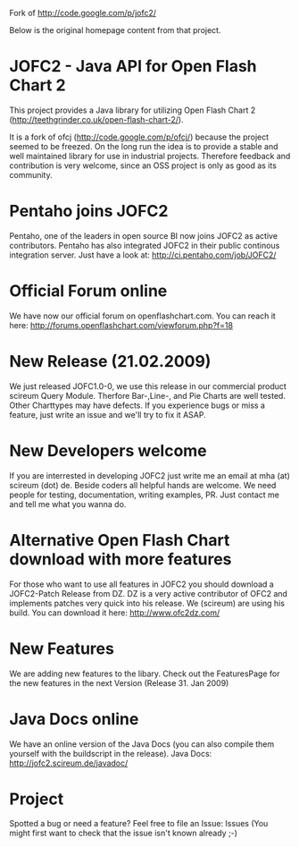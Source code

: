 Fork of http://code.google.com/p/jofc2/

Below is the original homepage content from that project.

# JOFC2 - Java API for Open Flash Chart 2
This project provides a Java library for utilizing Open Flash Chart 2 (http://teethgrinder.co.uk/open-flash-chart-2/).

It is a fork of ofcj (http://code.google.com/p/ofcj/) because the project seemed to be freezed. 
On the long run the idea is to provide a stable and well maintained library for use in industrial projects. Therefore feedback and contribution is very welcome, since an OSS project is only as good as its community.


# Pentaho joins JOFC2
Pentaho, one of the leaders in open source BI now joins JOFC2 as active contributors. Pentaho has also integrated JOFC2 in their public continous integration server.
Just have a look at: http://ci.pentaho.com/job/JOFC2/

# Official Forum online
We have now our official forum on openflashchart.com. You can reach it here: http://forums.openflashchart.com/viewforum.php?f=18

# New Release (21.02.2009)
We just released JOFC1.0-0, we use this release in our commercial product scireum Query Module. Therfore Bar-,Line-, and Pie Charts are well tested. Other Charttypes may have defects. If you experience bugs or miss a feature, just write an issue and we'll try to fix it ASAP.


# New Developers welcome
If you are interrested in developing JOFC2 just write me an email at mha (at) scireum (dot) de. Beside coders all helpful hands are welcome. We need people for testing, documentation, writing examples, PR. Just contact me and tell me what you wanna do.


# Alternative Open Flash Chart download with more features
For those who want to use all features in JOFC2 you should download a JOFC2-Patch Release from DZ. DZ is a very active contributor of OFC2 and implements patches very quick into his release. We (scireum) are using his build. You can download it here: http://www.ofc2dz.com/

# New Features
We are adding new features to the libary.
Check out the FeaturesPage for the new features in the next Version (Release 31. Jan 2009)


# Java Docs online
We have an online version of the Java Docs (you can also compile them yourself with the buildscript in the release).
Java Docs: http://jofc2.scireum.de/javadoc/

# Project
Spotted a bug or need a feature? Feel free to file an Issue: Issues (You might first want to check that the issue isn't known already ;-)
